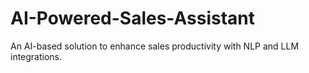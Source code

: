 # AI-Powered-Sales-Assistant
An AI-based solution to enhance sales productivity with NLP and LLM integrations.
